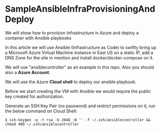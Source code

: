 # SampleAnsibleInfraProvisioningAndDeploy
We will show how to provision Infrastructure in Azure and deploy a container with Ansible playbooks


In this article we will use Ansible (Infrastructure as Code) to swiftly bring up a Microsoft Azure Virtual Machine instance in East US on a static IP, add a DNS Zone for the site in mention and install docker/docker-compose on it.

We will use "ansiblecontroller" as an example in this repo. Also you should also a **Azure Account**.

We will use the Azure **Cloud shell** to deploy our ansible playbook.

Before we start creating the VM with Ansible we would require the public key created for authorization.

Generate an SSH Key Pair (no password) and restrict permissions on it, run the below command on Cloud Shell:

```
$ ssh-keygen -q -t rsa -b 2048 -N '' -f ~/.ssh/ansiblecontroller && chmod 400 ~/.ssh/ansiblecontroller
```


